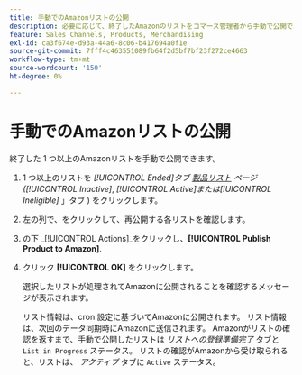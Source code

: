 ```yaml
---
title: 手動でのAmazonリストの公開
description: 必要に応じて、終了したAmazonのリストをコマース管理者から手動で公開できます。
feature: Sales Channels, Products, Merchandising
exl-id: ca3f674e-d93a-44a6-8c06-b417694a0f1e
source-git-commit: 7fff4c463551089fb64f2d5bf7bf23f272ce4663
workflow-type: tm+mt
source-wordcount: '150'
ht-degree: 0%

---
```


# 手動でのAmazonリストの公開

終了した 1 つ以上のAmazonリストを手動で公開できます。

1. 1 つ以上のリストを _[!UICONTROL Ended]_タブ [製品リスト](./managing-product-listings.md) ページ (_[!UICONTROL Inactive]_, _[!UICONTROL Active]_または_[!UICONTROL Ineligible]_ 」タブ ) をクリックします。

1. 左の列で、をクリックして、再公開する各リストを確認します。

1. の下 _[!UICONTROL Actions]_をクリックし、**[!UICONTROL Publish Product to Amazon]**.

1. クリック **[!UICONTROL OK]** をクリックします。

   選択したリストが処理されてAmazonに公開されることを確認するメッセージが表示されます。

   リスト情報は、cron 設定に基づいてAmazonに公開されます。 リスト情報は、次回のデータ同期時にAmazonに送信されます。 Amazonがリストの確認を返すまで、手動で公開したリストは _リストへの登録準備完了_ タブと `List in Progress` ステータス。 リストの確認がAmazonから受け取られると、リストは、 _アクティブ_ タブに `Active` ステータス。
